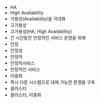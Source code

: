 ﻿- HA
- High Availability
- 가용성(Availability)을 극대화
- 고가용성
- 고가용성(HA; High Availability)
- 긴 시간동안 안정적인 서비스 운영을 위해 
- 안정
- 안정성
- 안정적
- 안정적서비스
- 안정적인 서비스
- 이중화
- 즉시 다른 시스템으로 대체 가능한 환경을 구축
- 클러스터
- 클러스터, 이중화
